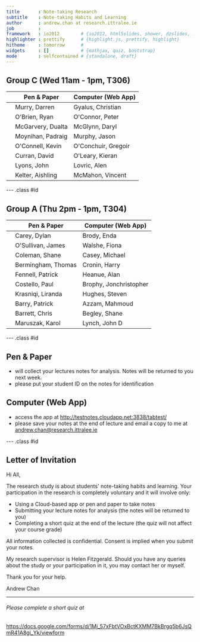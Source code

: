 ```yaml
---
title       : Note-taking Research
subtitle    : Note-taking Habits and Learning
author      : andrew.chan at research.ittralee.ie
job         : 
framework   : io2012        # {io2012, html5slides, shower, dzslides, ...}
highlighter : prettify      # {highlight.js, prettify, highlight}
hitheme     : tomorrow      # 
widgets     : []            # {mathjax, quiz, bootstrap}
mode        : selfcontained # {standalone, draft}
---
```



Group C (Wed 11am - 1pm, T306)
---  


||Pen & Paper|Computer (Web App)|  
 --------|------|------|  
||Murry, Darren|Gyalus, Christian|  
||O'Brien, Ryan|O'Connor, Peter| 
||McGarvery, Dualta|McGlynn, Daryl|
||Moynihan, Padraig|Murphy, Jason|
||O'Connell, Kevin|O'Conchuir, Gregoir|
||Curran, David|O'Leary, Kieran|
||Lyons, John|Lovric, Alen|
||Kelter, Aishling|McMahon, Vincent|


--- .class #id 

Group A (Thu 2pm - 1pm, T304)
---  


||Pen & Paper|Computer (Web App)|  
 --------|------|------|  
||Carey, Dylan|Brody, Enda|  
||O'Sullivan, James|Walshe, Fiona| 
||Coleman, Shane|Casey, Michael|
||Bermingham, Thomas|Cronin, Harry|
||Fennell, Patrick|Heanue, Alan|
||Costello, Paul|Brophy, Jonchristopher|
||Krasniqi, Liranda|Hughes, Steven|
||Barry, Patrick|Azzam, Mahmoud|
||Barrett, Chris|Begley, Shane|  
||Maruszak, Karol|Lynch, John D|  

--- .class #id

Pen & Paper
----

* will collect your lectures notes for analysis. Notes will be returned to you next week.
* please put your student ID on the notes for identification

Computer (Web App)
----

* access the app at http://testnotes.cloudapp.net:3838/tabtest/
* please save your notes at the end of lecture and email a copy to me at andrew.chan@research.ittralee.ie



--- .class #id

Letter of Invitation
-----
  
Hi All,  
  
The research study is about students' note-taking habits and learning. Your participation in the research is completely voluntary and it will involve only:  
  
* Using a Cloud-based app or pen and paper to take notes  
* Submitting your lecture notes for analysis (the notes will be returned to you)
* Completing a short quiz at the end of the lecture (the quiz will not affect your course grade)
  
All information collected is confidential. Consent is implied when you submit your notes. 
      
My research supervisor is Helen Fitzgerald. Should you have any queries about the study or your participation in it, you may contact her or myself.  
  
Thank you for your help.  
  
Andrew Chan   


---
  
  
  
###### Please complete a short quiz at 
  
https://docs.google.com/forms/d/1Mj_57xFbtVOxBctKXMM7BkBrgq5b6JsQmR41A8gi_Yk/viewform
